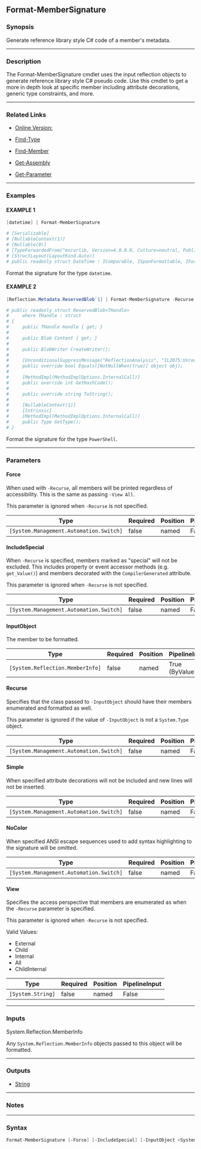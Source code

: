 Format-MemberSignature
----------------------




### Synopsis
Generate reference library style C# code of a member's metadata.



---


### Description

The Format-MemberSignature cmdlet uses the input reflection objects to generate reference library style C# pseudo code. Use this cmdlet to get a more in depth look at specific member including attribute decorations, generic type constraints, and more.



---


### Related Links
* [Online Version:](https://github.com/SeeminglyScience/ClassExplorer/blob/master/docs/en-US/Format-MemberSignature.md)



* [Find-Type](Find-Type)



* [Find-Member](Find-Member)



* [Get-Assembly](Get-Assembly)



* [Get-Parameter](Get-Parameter)





---


### Examples
#### EXAMPLE 1
```PowerShell
[datetime] | Format-MemberSignature

# [Serializable]
# [NullableContext(1)]
# [Nullable(0)]
# [TypeForwardedFrom("mscorlib, Version=4.0.0.0, Culture=neutral, PublicKeyToken=b77a5c561934e089")]
# [StructLayout(LayoutKind.Auto)]
# public readonly struct DateTime : IComparable, ISpanFormattable, IFormattable, IConvertible, IComparable<DateTime>, IEquatable<DateTime>, ISerializable;
```
Format the signature for the type `datetime`.
#### EXAMPLE 2
```PowerShell
[Reflection.Metadata.ReservedBlob`1] | Format-MemberSignature -Recurse

# public readonly struct ReservedBlob<THandle>
#     where THandle : struct
# {
#     public THandle Handle { get; }
#
#     public Blob Content { get; }
#
#     public BlobWriter CreateWriter();
#
#     [UnconditionalSuppressMessage("ReflectionAnalysis", "IL2075:UnrecognizedReflectionPattern", Justification = "Trimmed fields don't make a difference for equality")]
#     public override bool Equals([NotNullWhen(true)] object obj);
#
#     [MethodImpl(MethodImplOptions.InternalCall)]
#     public override int GetHashCode();
#
#     public override string ToString();
#
#     [NullableContext(1)]
#     [Intrinsic]
#     [MethodImpl(MethodImplOptions.InternalCall)]
#     public Type GetType();
# }
```
Format the signature for the type `PowerShell`.


---


### Parameters
#### **Force**

When used with `-Recurse`, all members will be printed regardless of accessibility. This is the same as passing `-View All`.


This parameter is ignored when `-Recurse` is not specified.






|Type                                   |Required|Position|PipelineInput|
|---------------------------------------|--------|--------|-------------|
|`[System.Management.Automation.Switch]`|false   |named   |False        |



#### **IncludeSpecial**

When `-Recurse` is specified, members marked as "special" will not be excluded. This includes property or event accessor methods (e.g. `get_Value()`) and members decorated with the `CompilerGenerated` attribute.


This parameter is ignored when `-Recurse` is not specified.






|Type                                   |Required|Position|PipelineInput|
|---------------------------------------|--------|--------|-------------|
|`[System.Management.Automation.Switch]`|false   |named   |False        |



#### **InputObject**

The member to be formatted.






|Type                            |Required|Position|PipelineInput |
|--------------------------------|--------|--------|--------------|
|`[System.Reflection.MemberInfo]`|false   |named   |True (ByValue)|



#### **Recurse**

Specifies that the class passed to `-InputObject` should have their members enumerated and formatted as well.


This parameter is ignored if the value of `-InputObject` is not a `System.Type` object.






|Type                                   |Required|Position|PipelineInput|
|---------------------------------------|--------|--------|-------------|
|`[System.Management.Automation.Switch]`|false   |named   |False        |



#### **Simple**

When specified attribute decorations will not be included and new lines will not be inserted.






|Type                                   |Required|Position|PipelineInput|
|---------------------------------------|--------|--------|-------------|
|`[System.Management.Automation.Switch]`|false   |named   |False        |



#### **NoColor**

When specified ANSI escape sequences used to add syntax highlighting to the signature will be omitted.






|Type                                   |Required|Position|PipelineInput|
|---------------------------------------|--------|--------|-------------|
|`[System.Management.Automation.Switch]`|false   |named   |False        |



#### **View**

Specifies the access perspective that members are enumerated as when the `-Recurse` parameter is specified.


This parameter is ignored when `-Recurse` is not specified.



Valid Values:

* External
* Child
* Internal
* All
* ChildInternal






|Type             |Required|Position|PipelineInput|
|-----------------|--------|--------|-------------|
|`[System.String]`|false   |named   |False        |





---


### Inputs
System.Reflection.MemberInfo

Any `System.Reflection.MemberInfo` objects passed to this object will be formatted.



---


### Outputs
* [String](https://learn.microsoft.com/en-us/dotnet/api/System.String)






---


### Notes




---


### Syntax
```PowerShell
Format-MemberSignature [-Force] [-IncludeSpecial] [-InputObject <System.Reflection.MemberInfo>] [-Recurse] [-Simple] [-NoColor] [-View {External | Child | Internal | All | ChildInternal}] [<CommonParameters>]
```
